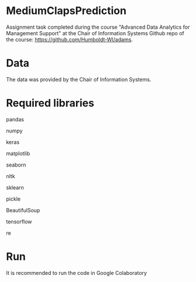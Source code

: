 # MediumClapsPrediction

Assignment task completed during the course "Advanced Data Analytics for Management Support" at the Chair of Information Systems
Github repo of the course: https://github.com/Humboldt-WI/adams. 

# Data
The data was provided by the Chair of Information Systems.

# Required libraries 
pandas

numpy

keras

matplotlib

seaborn

nltk

sklearn

pickle

BeautifulSoup

tensorflow

re

# Run

It is recommended to run the code in Google Colaboratory

